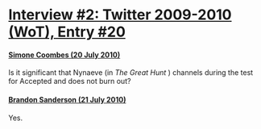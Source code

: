 # [Interview #2: Twitter 2009-2010 (WoT), Entry #20](https://www.theoryland.com/intvmain.php?i=2#20)

#### [Simone Coombes (20 July 2010)](http://twitter.com/MonieLuv808/status/19034733467)

Is it significant that Nynaeve (in
*The Great Hunt*
) channels during the test for Accepted and does not burn out?

#### [Brandon Sanderson (21 July 2010)](http://twitter.com/BrandSanderson/status/19060622763)

Yes.

